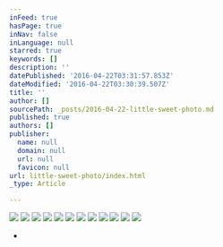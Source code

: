 ```yaml
---
inFeed: true
hasPage: true
inNav: false
inLanguage: null
starred: true
keywords: []
description: ''
datePublished: '2016-04-22T03:31:57.853Z'
dateModified: '2016-04-22T03:30:39.507Z'
title: ''
author: []
sourcePath: _posts/2016-04-22-little-sweet-photo.md
published: true
authors: []
publisher:
  name: null
  domain: null
  url: null
  favicon: null
url: little-sweet-photo/index.html
_type: Article

---
```

![](https://the-grid-user-content.s3-us-west-2.amazonaws.com/5c55db2f-db73-4f66-a21e-c46fc465ea4d.jpg)
![](https://the-grid-user-content.s3-us-west-2.amazonaws.com/ecb07972-6dbf-478c-9e90-8ccead4eadac.jpg)
![](https://the-grid-user-content.s3-us-west-2.amazonaws.com/d9359842-7cfb-45b1-9735-268ab3cc6731.jpg)
![](https://the-grid-user-content.s3-us-west-2.amazonaws.com/8bedb720-dd1b-4647-ac5a-4bdd37e856f8.jpg)
![](https://the-grid-user-content.s3-us-west-2.amazonaws.com/16a3862d-a018-4ce4-83ed-9601b105bd13.jpg)
![](https://the-grid-user-content.s3-us-west-2.amazonaws.com/82cf48d1-c2b9-4789-b3bc-4ad51c5407d7.jpg)
![](https://the-grid-user-content.s3-us-west-2.amazonaws.com/75d96fe2-c3fe-4181-86bf-0ce95a3a0dbd.jpg)
![](https://the-grid-user-content.s3-us-west-2.amazonaws.com/b74b1dc5-9eb9-49aa-8559-49704b2debd4.jpg)
![](https://the-grid-user-content.s3-us-west-2.amazonaws.com/bce25f42-e2d0-4094-b9ed-73875ab2c0fa.jpg)
![](https://the-grid-user-content.s3-us-west-2.amazonaws.com/aa5af0db-c741-44ed-8695-7e1fcc8b8669.jpg)
![](https://the-grid-user-content.s3-us-west-2.amazonaws.com/be2b0ecf-139a-4096-aba5-13a98d66ca46.jpg)
![](https://the-grid-user-content.s3-us-west-2.amazonaws.com/2f3eaa4c-8881-4fb1-938e-dae3865cfceb.jpg)

*
